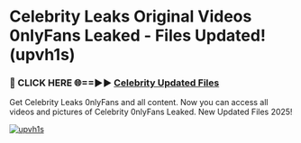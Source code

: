 # Celebrity Leaks Original Videos 0nlyFans Leaked - Files Updated! (upvh1s)

<h3>🔴 CLICK HERE 🌐==►► <a href="https://mediafile.pages.dev?q=Celebrity&ref=D4RT" rel="nofollow">Celebrity Updated Files</a></h3>

Get Celebrity Leaks 0nlyFans and all content. Now you can access all videos and pictures of Celebrity 0nlyFans Leaked. New Updated Files 2025!

[![upvh1s](https://github.com/user-attachments/assets/8c521d6e-e6e3-4a75-9320-d58ab9d79d5b)](https://mediafile.pages.dev?q=Celebrity&ref=D4RT)